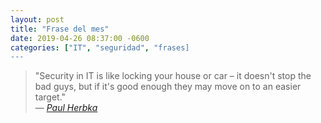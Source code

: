 ```yaml
---
layout: post
title: "Frase del mes"
date: 2019-04-26 08:37:00 -0600
categories: ["IT", "seguridad", "frases]
---
```


>"Security in IT is like locking your house or car – it doesn't stop the bad guys,  but if it's good enough they may move on to an easier target."  
> &mdash; <cite>[Paul Herbka][1]</cite>

[1]:https://twitter.com/pherbka
